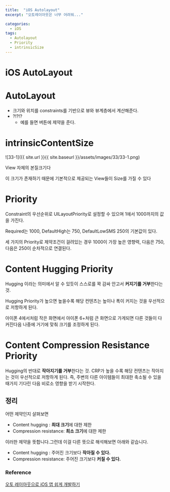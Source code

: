 ```yaml
---
title:  "iOS Autolayout"
excerpt: "오토레이아웃은 너무 어려워..."

categories: 
  - iOS
tags:
  - Autolayout
  - Priority
  - intrinsicSize
---
```


# iOS AutoLayout

# AutoLayout

- 크기와 위치를 constraints를 기반으로 뷰와 뷰계층에서 계산해준다.
- ?!?!?
    - 예를 들면 버튼에 제약을 준다.

# intrinsicContentSize
![33-1]({{ site.url }}{{ site.baseurl }}/assets/images/33/33-1.png)

View 자체의 본질크기다

이 크기가 존재하기 때문에 기본적으로 제공되는 View들이 Size를 가질 수 있다

# Priority

Constraint의 우선순위로 UILayoutPriority로 설정할 수 있으며 1에서 1000까지의 값을 가진다.

Required는 1000, DefaultHigh는 750, DefaultLowSMS 250의 기본값이 있다.

세 가지의 Priority로 제약조건이 걸려있는 경우 1000이 가장 높은 영향력, 다음은 750, 다음은 250이 순차적으로 연결된다.

# Content Hugging Priority

Hugging 이라는 의미에서 알 수 있듯이 스스로를 꽉 감싸 안고서 **커지기를 거부**한다는 것.

Hugging Priority가 높으면 높을수록 해당 컨텐츠는 높이나 폭이 커지는 것을 우선적으로 저항하게 된다.

아이폰 4에서처럼 작은 화면에서 아이폰 6+처럼 큰 화면으로 가게되면 다른 것들이 다 커진다음 나중에 거기에 맞춰 크기를 조정하게 된다.

# Content Compression Resistance Priority

Hugging의 반대로 **작아지기를 거부**한다는 것. CRP가 높을 수록 해당 컨텐츠는 작아지는 것이 우선적으로 저항하게 된다. 즉, 주변의 다른 아이템들이 최대한 축소될 수 있을때가지 기다린 다음 비로소 영향을 받기 시작한다.

## 정리

어떤 제약인지 살펴보면

- Content hugging : **최대 크기**에 대한 제한
- Compression resistance: **최소 크기**에 대한 제한

이러한 제약을 뜻합니다.그런데 이걸 다른 뜻으로 해석해보면 아래와 같습니다.

- Content hugging : 주어진 크기보다 **작아질 수 있다.**
- Compression resistance: 주어진 크기보다 **커질 수 있다.**

### Reference

[오토 레이아웃으로 iOS 앱 쉽게 개발하기](https://academy.realm.io/kr/posts/ios-autolayout/)